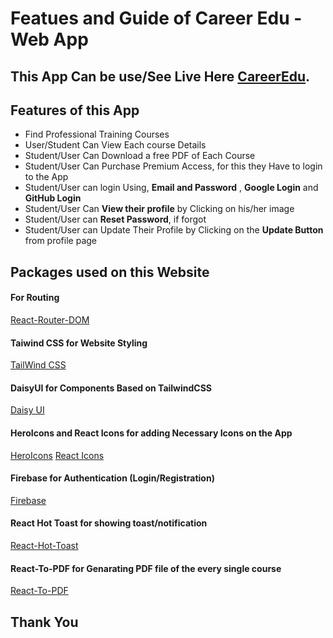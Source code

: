 # Featues and Guide of Career Edu - Web App

## This App Can be use/See Live Here [CareerEdu](https://careeredu-f5f83.web.app/).

## Features of this App
- Find Professional Training Courses
- User/Student Can View Each course Details
- Student/User Can Download a free PDF of Each Course
- Student/User Can Purchase Premium Access, for this they Have to login to the App
- Student/User can login Using, **Email and Password** , **Google Login** and **GitHub Login**
- Student/User Can **View their profile** by Clicking on his/her image
- Student/User can **Reset Password**, if forgot
- Student/User can Update Their Profile by Clicking on the **Update Button** from profile page

## Packages used on this Website

#### For Routing
[React-Router-DOM](https://reactrouter.com/en/main)

#### Taiwind CSS for Website Styling
[TailWind CSS](https://tailwindcss.com/docs/guides/create-react-app)

#### DaisyUI for Components Based on TailwindCSS
[Daisy UI](https://daisyui.com/docs/install/)

#### HeroIcons and React Icons for adding Necessary Icons on the App
[HeroIcons](https://heroicons.com/) 
[React Icons](https://react-icons.github.io/react-icons/search?q=google)

#### Firebase for Authentication (Login/Registration)
[Firebase](https://console.firebase.google.com)

#### React Hot Toast for showing toast/notification
[React-Hot-Toast](https://react-hot-toast.com/docs)

#### React-To-PDF for Genarating PDF file of the every single course
[React-To-PDF](https://www.npmjs.com/package/react-to-pdf)

## Thank You


